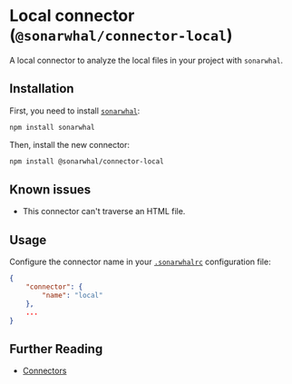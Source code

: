 # Local connector (`@sonarwhal/connector-local`)

A local connector to analyze the local files in your project with `sonarwhal`.

## Installation

First, you need to install [`sonarwhal`](https://sonarwhal.com/):

```bash
npm install sonarwhal
```

Then, install the new connector:

```bash
npm install @sonarwhal/connector-local
```

## Known issues

* This connector can't traverse an HTML file.

## Usage

Configure the connector name in your [`.sonarwhalrc`][sonarwhalrc]
configuration file:

```json
{
    "connector": {
        "name": "local"
    },
    ...
}
```

## Further Reading

* [Connectors][connectors]

<!-- Link labels: -->

[connectors]: https://sonarwhal.com/docs/user-guide/concepts/connectors/
[sonarwhalrc]: https://sonarwhal.com/docs/user-guide/further-configuration/sonarwhalrc-formats/
